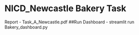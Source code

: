 # NICD_Newcastle Bakery Task
Report - Task_A_Newcastle.pdf
##Run Dashboard - streamlit run Bakery_dashboard.py

